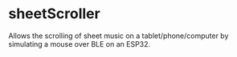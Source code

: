 # sheetScroller
Allows the scrolling of sheet music on a tablet/phone/computer by simulating a mouse over BLE on an ESP32.

